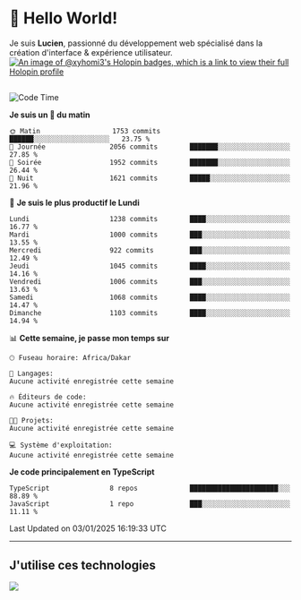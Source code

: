 # 👋 Hello World!

Je suis **Lucien**, passionné du développement web spécialisé dans la création d'interface & expérience utilisateur.
[![An image of @xyhomi3's Holopin badges, which is a link to view their full Holopin profile](https://holopin.me/xyhomi3)](https://holopin.io/@xyhomi3)

##

<!--START_SECTION:waka-->
![Code Time](http://img.shields.io/badge/Code%20Time-2%2C834%20hrs%2050%20mins-blue)

**Je suis un 🐤 du matin** 

```text
🌞 Matin                  1753 commits        ██████░░░░░░░░░░░░░░░░░░░   23.75 % 
🌆 Journée                2056 commits        ███████░░░░░░░░░░░░░░░░░░   27.85 % 
🌃 Soirée                 1952 commits        ███████░░░░░░░░░░░░░░░░░░   26.44 % 
🌙 Nuit                   1621 commits        █████░░░░░░░░░░░░░░░░░░░░   21.96 % 
```
📅 **Je suis le plus productif le Lundi** 

```text
Lundi                    1238 commits        ████░░░░░░░░░░░░░░░░░░░░░   16.77 % 
Mardi                    1000 commits        ███░░░░░░░░░░░░░░░░░░░░░░   13.55 % 
Mercredi                 922 commits         ███░░░░░░░░░░░░░░░░░░░░░░   12.49 % 
Jeudi                    1045 commits        ████░░░░░░░░░░░░░░░░░░░░░   14.16 % 
Vendredi                 1006 commits        ███░░░░░░░░░░░░░░░░░░░░░░   13.63 % 
Samedi                   1068 commits        ████░░░░░░░░░░░░░░░░░░░░░   14.47 % 
Dimanche                 1103 commits        ████░░░░░░░░░░░░░░░░░░░░░   14.94 % 
```


📊 **Cette semaine, je passe mon temps sur** 

```text
🕑︎ Fuseau horaire: Africa/Dakar

💬 Langages: 
Aucune activité enregistrée cette semaine

🔥 Éditeurs de code: 
Aucune activité enregistrée cette semaine

🐱‍💻 Projets: 
Aucune activité enregistrée cette semaine

💻 Système d'exploitation: 
Aucune activité enregistrée cette semaine
```

**Je code principalement en TypeScript** 

```text
TypeScript               8 repos             ██████████████████████░░░   88.89 % 
JavaScript               1 repo              ███░░░░░░░░░░░░░░░░░░░░░░   11.11 % 
```




 Last Updated on 03/01/2025 16:19:33 UTC
<!--END_SECTION:waka-->
---

## J'utilise ces technologies

<p align="left">
  <a href="https://skillicons.dev">
    <img src="https://skillicons.dev/icons?i=ts,js,md,scss,tailwind,react,docker,express,astro,vite,nextjs,vercel,figma,ableton" />
  </a>
</p>

